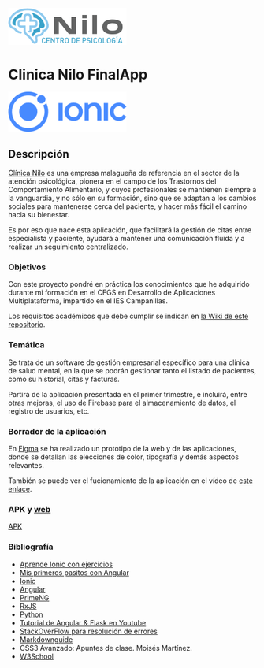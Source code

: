 <img width="240px" src="./README/logo.png">

# Clinica Nilo FinalApp
<img width="240px" src="./README/ionic.png">

## Descripción
[Clínica Nilo](https://www.centrodepsicologianilo.com/) es una empresa malagueña de referencia en el sector de la atención psicológica, pionera en el campo de los Trastornos del Comportamiento Alimentario, y cuyos profesionales se mantienen siempre a la vanguardia, y no sólo en su formación, sino que se adaptan a los cambios sociales para mantenerse cerca del paciente, y hacer más fácil el camino hacia su bienestar.

Es por eso que nace esta aplicación, que facilitará la gestión de citas entre especialista y paciente, ayudará a mantener una comunicación fluida y a realizar un seguimiento centralizado.

### Objetivos
Con este proyecto pondré en práctica los conocimientos que he adquirido durante mi formación en el CFGS en Desarrollo de Aplicaciones Multiplataforma, impartido en el IES Campanillas.

Los requisitos académicos que debe cumplir se indican en [la Wiki de este repositorio](https://github.com/IESCampanillas/proyectos-dam-2022/wiki).

### Temática
Se trata de un software de gestión empresarial específico para una clínica de salud mental, en la que se podrán gestionar tanto el listado de pacientes, como su historial, citas y facturas.

Partirá de la aplicación presentada en el primer trimestre, e incluirá, entre otras mejoras, el uso de Firebase para el almacenamiento de datos, el registro de usuarios, etc.

### Borrador de la aplicación

En [Figma](https://www.figma.com/file/KQ4nXWUY3vEfeJzxKcJPRY/ClinicaNilo?node-id=0%3A286) se ha realizado un prototipo de la web y de las aplicaciones, donde se detallan las elecciones de color, tipografía y demás aspectos relevantes. 

También se puede ver el fucionamiento de la aplicación en el vídeo de [este enlace](https://youtu.be/Bck4VJVpJxA).

### APK y [web]()

[APK](https://github.com/mcruzlp/ClinicaNiloFinalApp/blob/wFirebase/README/app-debug.apk)

### Bibliografía
- [Aprende Ionic con ejercicios](https://leanpub.com/aprendeionic/)
- [Mis primeros pasitos con Angular](https://leanpub.com/mis-primeros-pasitos-con-angular)
- [Ionic](https://ionicframework.com/docs/components)
- [Angular](https://angular.io/)
- [PrimeNG](https://www.primefaces.org/primeng/setup)
- [RxJS](https://rxjs.dev/)
- [Python](https://www.python.org/doc/)
- [Tutorial de Angular & Flask en Youtube](https://www.youtube.com/watch?v=dXiA5woCqnQ)
- [StackOverFlow para resolución de errores](https://stackoverflow.com/)
- [Markdownguide](https://www.markdownguide.org/)
- CSS3 Avanzado: Apuntes de clase. Moisés Martínez.
- [W3School](https://www.w3schools.com/)
